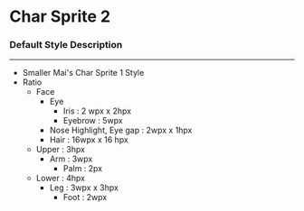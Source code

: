 # Char Sprite 2

### Default Style Description
---
- Smaller Mai's Char Sprite 1 Style
- Ratio
	- Face
		- Eye
			- Iris : 2 wpx x 2hpx
			- Eyebrow : 5wpx
		- Nose Highlight, Eye gap : 2wpx x 1hpx
		- Hair : 16wpx x 16 hpx
	- Upper : 3hpx
		- Arm : 3wpx
			- Palm : 2px
	- Lower : 4hpx
		- Leg : 3wpx x 3hpx 
			- Foot : 2wpx